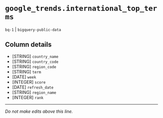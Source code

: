 # `google_trends.international_top_terms`
`bq-1` | `bigquery-public-data`

## Column details
* [STRING]    `country_name`
* [STRING]    `country_code`
* [STRING]    `region_code`
* [STRING]    `term`
* [DATE]      `week`
* [INTEGER]   `score`
* [DATE]      `refresh_date`
* [STRING]    `region_name`
* [INTEGER]   `rank`

-------------------------------------------------------------------------------
*Do not make edits above this line.*
